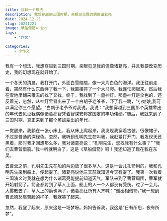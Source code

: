 ```yaml
---
title: 我有一个想法
description: 我想穿越到三国时期，亲眼见见我的偶像诸葛亮
date: 2024-12-21
slug: 20241221
image: 草船借箭4.jpg
tags: 
    - "作文"

categories:
    - 小作文
---
```



我有一个想法，我想穿越到三国时期，亲眼见见我的偶像诸葛亮，并且我要改变历史，我的幻想现在就开始了。

一个冬天的清晨，我打开门，外面白雪皑皑，像一大片白色的海洋。我正往前走着，突然有什么东西绊了我一下，我直接摔了一个大马爬。我连忙爬起来。然后我在雪地里翻来覆去的找了又找，终于，我找到了一盏神灯。那盏神灯是全色的，还反着光，忽然，从神灯里冒出来了一个白胡子老爷爷，吓了我一跳，"小姑娘,我可以满足你三个愿望。"白胡子老爷爷对我说。我说：“我想穿越到三国那个英雄辈出的年代去见证我偶像诸葛亮智凭着智谋安邦定国定的丰功伟绩。”随后，我就来到了三国时期，真正来到了那个英雄辈出的年代。

一觉醒来，我躺在一张小床上，我从床上爬起来，我发现我穿着古装，很像裙子，不过是普通的深绿色。忽然，我听到孔明先生在叫我，我赶紧打开门，我发现天还黑着，那时我才回想那么多，我对诸葛亮说：“孔明先生，您找我有什么事？” “我们去曹营借箭。”我一听就明白了，这是《草船借箭》呀！我还知道了现在我在东吴。

去曹营之前，孔明先生先在船的两边放了很多草人，这是一会儿扎箭用的。我和孔明先生来到船上，便起雾了。诸葛亮说他三天前就知道今天有雾了。我第一次看着三国演义时我就在想为什么诸葛亮能提前知道天气。军队来到了曹营周围，曹军就开始射箭了。箭全都射到了草人上面，船上的人一个人都没有受伤。过了一会儿。大雾散去了，草人上的箭也满了，诸葛亮让所有人齐喊：“谢丞相借箭。”我一想到曹孟德愁眉苦脸的样子，我就笑了起来。

忽然，我醒了起来，原来这是一场梦呀。妈妈告诉我，我这是“日有所思，夜有所梦”。